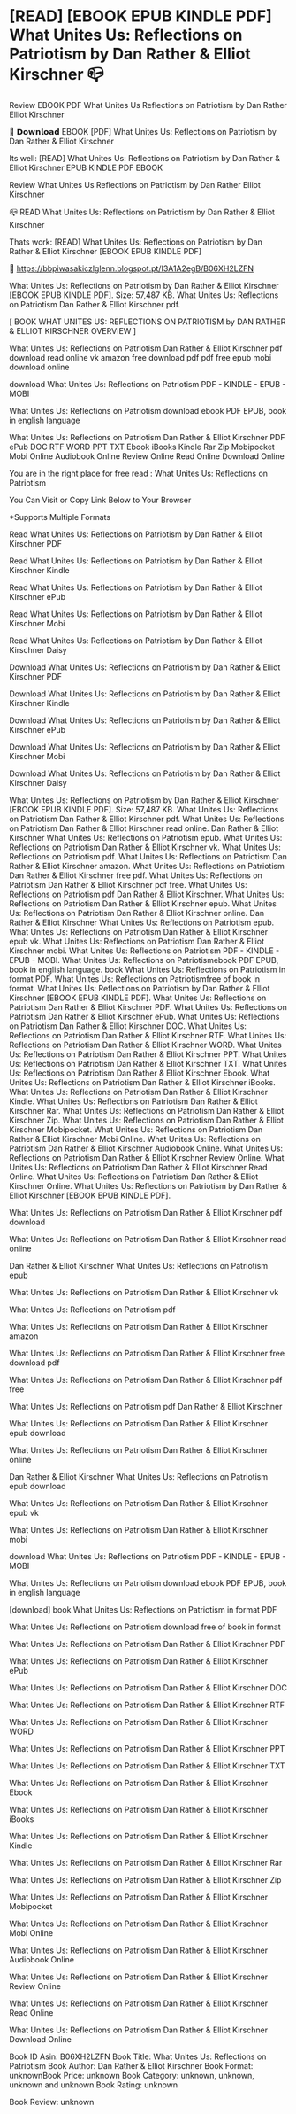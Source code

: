 # [READ] [EBOOK EPUB KINDLE PDF] What Unites Us: Reflections on Patriotism by  Dan Rather &  Elliot Kirschner 📪
Review EBOOK PDF What Unites Us Reflections on Patriotism by Dan Rather Elliot Kirschner

📂 𝗗𝗼𝘄𝗻𝗹𝗼𝗮𝗱 EBOOK [PDF] What Unites Us: Reflections on Patriotism by Dan Rather & Elliot Kirschner

Its well: [READ] What Unites Us: Reflections on Patriotism by Dan Rather & Elliot Kirschner EPUB KINDLE PDF EBOOK


Review What Unites Us Reflections on Patriotism by Dan Rather Elliot Kirschner

📪 READ What Unites Us: Reflections on Patriotism by Dan Rather & Elliot Kirschner

Thats work: [READ] What Unites Us: Reflections on Patriotism by Dan Rather & Elliot Kirschner [EBOOK EPUB KINDLE PDF]



🌟 https://bbpiwasakiczlglenn.blogspot.pt/I3A1A2egB/B06XH2LZFN



What Unites Us: Reflections on Patriotism by Dan Rather & Elliot Kirschner [EBOOK EPUB KINDLE PDF]. Size: 57,487 KB. What Unites Us: Reflections on Patriotism Dan Rather & Elliot Kirschner pdf.

[ BOOK WHAT UNITES US: REFLECTIONS ON PATRIOTISM by DAN RATHER & ELLIOT KIRSCHNER OVERVIEW ]

What Unites Us: Reflections on Patriotism Dan Rather & Elliot Kirschner pdf download read online vk amazon free download pdf pdf free epub mobi download online

download What Unites Us: Reflections on Patriotism PDF - KINDLE - EPUB - MOBI

What Unites Us: Reflections on Patriotism download ebook PDF EPUB, book in english language

What Unites Us: Reflections on Patriotism Dan Rather & Elliot Kirschner PDF ePub DOC RTF WORD PPT TXT Ebook iBooks Kindle Rar Zip Mobipocket Mobi Online Audiobook Online Review Online Read Online Download Online

You are in the right place for free read : What Unites Us: Reflections on Patriotism

You Can Visit or Copy Link Below to Your Browser

*Supports Multiple Formats

Read What Unites Us: Reflections on Patriotism by Dan Rather & Elliot Kirschner PDF

Read What Unites Us: Reflections on Patriotism by Dan Rather & Elliot Kirschner Kindle

Read What Unites Us: Reflections on Patriotism by Dan Rather & Elliot Kirschner ePub

Read What Unites Us: Reflections on Patriotism by Dan Rather & Elliot Kirschner Mobi

Read What Unites Us: Reflections on Patriotism by Dan Rather & Elliot Kirschner Daisy

Download What Unites Us: Reflections on Patriotism by Dan Rather & Elliot Kirschner PDF

Download What Unites Us: Reflections on Patriotism by Dan Rather & Elliot Kirschner Kindle

Download What Unites Us: Reflections on Patriotism by Dan Rather & Elliot Kirschner ePub

Download What Unites Us: Reflections on Patriotism by Dan Rather & Elliot Kirschner Mobi

Download What Unites Us: Reflections on Patriotism by Dan Rather & Elliot Kirschner Daisy

What Unites Us: Reflections on Patriotism by Dan Rather & Elliot Kirschner [EBOOK EPUB KINDLE PDF]. Size: 57,487 KB. What Unites Us: Reflections on Patriotism Dan Rather & Elliot Kirschner pdf. What Unites Us: Reflections on Patriotism Dan Rather & Elliot Kirschner read online. Dan Rather & Elliot Kirschner What Unites Us: Reflections on Patriotism epub. What Unites Us: Reflections on Patriotism Dan Rather & Elliot Kirschner vk. What Unites Us: Reflections on Patriotism pdf. What Unites Us: Reflections on Patriotism Dan Rather & Elliot Kirschner amazon. What Unites Us: Reflections on Patriotism Dan Rather & Elliot Kirschner free pdf. What Unites Us: Reflections on Patriotism Dan Rather & Elliot Kirschner pdf free. What Unites Us: Reflections on Patriotism pdf Dan Rather & Elliot Kirschner. What Unites Us: Reflections on Patriotism Dan Rather & Elliot Kirschner epub. What Unites Us: Reflections on Patriotism Dan Rather & Elliot Kirschner online. Dan Rather & Elliot Kirschner What Unites Us: Reflections on Patriotism epub. What Unites Us: Reflections on Patriotism Dan Rather & Elliot Kirschner epub vk. What Unites Us: Reflections on Patriotism Dan Rather & Elliot Kirschner mobi. What Unites Us: Reflections on Patriotism PDF - KINDLE - EPUB - MOBI. What Unites Us: Reflections on Patriotismebook PDF EPUB, book in english language. book What Unites Us: Reflections on Patriotism in format PDF. What Unites Us: Reflections on Patriotismfree of book in format. What Unites Us: Reflections on Patriotism by Dan Rather & Elliot Kirschner [EBOOK EPUB KINDLE PDF]. What Unites Us: Reflections on Patriotism Dan Rather & Elliot Kirschner PDF. What Unites Us: Reflections on Patriotism Dan Rather & Elliot Kirschner ePub. What Unites Us: Reflections on Patriotism Dan Rather & Elliot Kirschner DOC. What Unites Us: Reflections on Patriotism Dan Rather & Elliot Kirschner RTF. What Unites Us: Reflections on Patriotism Dan Rather & Elliot Kirschner WORD. What Unites Us: Reflections on Patriotism Dan Rather & Elliot Kirschner PPT. What Unites Us: Reflections on Patriotism Dan Rather & Elliot Kirschner TXT. What Unites Us: Reflections on Patriotism Dan Rather & Elliot Kirschner Ebook. What Unites Us: Reflections on Patriotism Dan Rather & Elliot Kirschner iBooks. What Unites Us: Reflections on Patriotism Dan Rather & Elliot Kirschner Kindle. What Unites Us: Reflections on Patriotism Dan Rather & Elliot Kirschner Rar. What Unites Us: Reflections on Patriotism Dan Rather & Elliot Kirschner Zip. What Unites Us: Reflections on Patriotism Dan Rather & Elliot Kirschner Mobipocket. What Unites Us: Reflections on Patriotism Dan Rather & Elliot Kirschner Mobi Online. What Unites Us: Reflections on Patriotism Dan Rather & Elliot Kirschner Audiobook Online. What Unites Us: Reflections on Patriotism Dan Rather & Elliot Kirschner Review Online. What Unites Us: Reflections on Patriotism Dan Rather & Elliot Kirschner Read Online. What Unites Us: Reflections on Patriotism Dan Rather & Elliot Kirschner Online. What Unites Us: Reflections on Patriotism by Dan Rather & Elliot Kirschner [EBOOK EPUB KINDLE PDF].

What Unites Us: Reflections on Patriotism Dan Rather & Elliot Kirschner pdf download

What Unites Us: Reflections on Patriotism Dan Rather & Elliot Kirschner read online

Dan Rather & Elliot Kirschner What Unites Us: Reflections on Patriotism epub

What Unites Us: Reflections on Patriotism Dan Rather & Elliot Kirschner vk

What Unites Us: Reflections on Patriotism pdf

What Unites Us: Reflections on Patriotism Dan Rather & Elliot Kirschner amazon

What Unites Us: Reflections on Patriotism Dan Rather & Elliot Kirschner free download pdf

What Unites Us: Reflections on Patriotism Dan Rather & Elliot Kirschner pdf free

What Unites Us: Reflections on Patriotism pdf Dan Rather & Elliot Kirschner

What Unites Us: Reflections on Patriotism Dan Rather & Elliot Kirschner epub download

What Unites Us: Reflections on Patriotism Dan Rather & Elliot Kirschner online

Dan Rather & Elliot Kirschner What Unites Us: Reflections on Patriotism epub download

What Unites Us: Reflections on Patriotism Dan Rather & Elliot Kirschner epub vk

What Unites Us: Reflections on Patriotism Dan Rather & Elliot Kirschner mobi

download What Unites Us: Reflections on Patriotism PDF - KINDLE - EPUB - MOBI

What Unites Us: Reflections on Patriotism download ebook PDF EPUB, book in english language

[download] book What Unites Us: Reflections on Patriotism in format PDF

What Unites Us: Reflections on Patriotism download free of book in format

What Unites Us: Reflections on Patriotism Dan Rather & Elliot Kirschner PDF

What Unites Us: Reflections on Patriotism Dan Rather & Elliot Kirschner ePub

What Unites Us: Reflections on Patriotism Dan Rather & Elliot Kirschner DOC

What Unites Us: Reflections on Patriotism Dan Rather & Elliot Kirschner RTF

What Unites Us: Reflections on Patriotism Dan Rather & Elliot Kirschner WORD

What Unites Us: Reflections on Patriotism Dan Rather & Elliot Kirschner PPT

What Unites Us: Reflections on Patriotism Dan Rather & Elliot Kirschner TXT

What Unites Us: Reflections on Patriotism Dan Rather & Elliot Kirschner Ebook

What Unites Us: Reflections on Patriotism Dan Rather & Elliot Kirschner iBooks

What Unites Us: Reflections on Patriotism Dan Rather & Elliot Kirschner Kindle

What Unites Us: Reflections on Patriotism Dan Rather & Elliot Kirschner Rar

What Unites Us: Reflections on Patriotism Dan Rather & Elliot Kirschner Zip

What Unites Us: Reflections on Patriotism Dan Rather & Elliot Kirschner Mobipocket

What Unites Us: Reflections on Patriotism Dan Rather & Elliot Kirschner Mobi Online

What Unites Us: Reflections on Patriotism Dan Rather & Elliot Kirschner Audiobook Online

What Unites Us: Reflections on Patriotism Dan Rather & Elliot Kirschner Review Online

What Unites Us: Reflections on Patriotism Dan Rather & Elliot Kirschner Read Online

What Unites Us: Reflections on Patriotism Dan Rather & Elliot Kirschner Download Online

Book ID Asin: B06XH2LZFN
Book Title: What Unites Us: Reflections on Patriotism
Book Author: Dan Rather & Elliot Kirschner
Book Format: unknownBook Price: unknown
Book Category: unknown, unknown, unknown and unknown
Book Rating: unknown

Book Review: unknown
